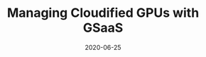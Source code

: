 ---
title: "Managing Cloudified GPUs with GSaaS"
collection: talks
permalink: /talks/2020-06-25-Managing-Cloudified-GPUs-with-GSaaS
type: "seminar"
location: "Online"
date: 2020-06-25
venue: 'High Performance Container Workshop (VHPC), held in conjunction with the ISC 2020 Conference - Frankfurt, Germany'
url: 'https://vhpc.org/'
---